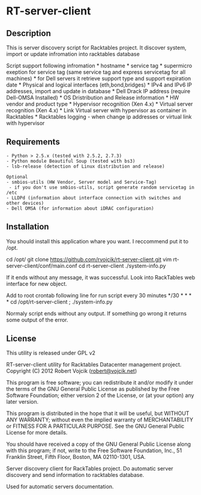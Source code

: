RT-server-client
================

Description
-----------

This is server discovery script for Racktables project.
It discover system, import or update infromation into racktables database
 
 Script support following infromation
    * hostname
    * service tag
    * supermicro exeption for service tag (same service tag and express servicetag for all machines)
    * for Dell servers it retrieve support type and support expiration date
    * Physical and logical interfaces (eth,bond,bridges)
    * IPv4 and IPv6 IP addresses, import and update in database
    * Dell Drack IP address (require Dell-OMSA Installed)
    * OS Dristribution and Release information
    * HW vendor and product type
    * Hypervisor recognition (Xen 4.x)
    * Virtual server recognition (Xen 4.x)
    * Link Virtual server with hypervisor as container in Racktables
    * Racktables logging - when change ip addresses or virtual link with hypervisor

Requirements
------------

    - Python > 2.5.x (tested with 2.5.2, 2.7.3)
    - Python module Beautiful Soup (tested with bs3)
    - lsb-release (detection of Linux distribution and release)

    Optional
    - smbios-utils (HW Vendor, Server model and Service-Tag)
     - if you don't use smbios-utils, script generate random servicetag in /etc
    - LLDPd (information about interface connection with switches and other devices)
    - Dell OMSA (for information about iDRAC configuration)

Installation
------------

You should install this application whare you want. I reccommend put it to /opt.

   cd /opt/
   git clone https://github.com/rvojcik/rt-server-client.git
   vim rt-server-client/conf/main.conf
   cd rt-server-client
   ./system-info.py

If it ends without any message, it was successful. Look into RackTables web interface for new object.

Add to root crontab following line for run script every 30 minutes
  */30 * * * * cd /opt/rt-server-client ; ./system-info.py

Normaly script ends without any output. If something go wrong it returns some output of the error. 


License
-------

This utility is released under GPL v2

RT-server-client utility for Racktables Datacenter management project.
Copyright (C) 2012  Robert Vojcik (robert@vojcik.net)

This program is free software; you can redistribute it and/or
modify it under the terms of the GNU General Public License
as published by the Free Software Foundation; either version 2
of the License, or (at your option) any later version.

This program is distributed in the hope that it will be useful,
but WITHOUT ANY WARRANTY; without even the implied warranty of
MERCHANTABILITY or FITNESS FOR A PARTICULAR PURPOSE.  See the
GNU General Public License for more details.

You should have received a copy of the GNU General Public License
along with this program; if not, write to the Free Software
Foundation, Inc., 51 Franklin Street, Fifth Floor, Boston, MA  02110-1301, USA.

Server discovery client for RackTables project. 
Do automatic server discovery and send information to racktables database.

Used for automatic servers documentation.

